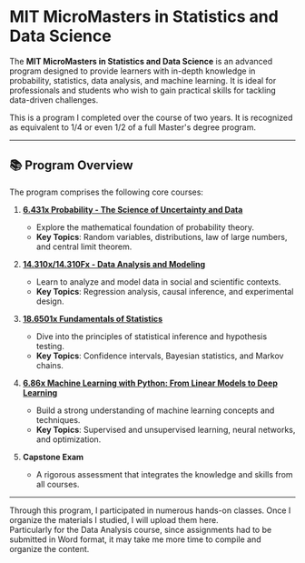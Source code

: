 # MIT MicroMasters in Statistics and Data Science

The **MIT MicroMasters in Statistics and Data Science** is an advanced program designed to provide learners with in-depth knowledge in probability, statistics, data analysis, and machine learning. It is ideal for professionals and students who wish to gain practical skills for tackling data-driven challenges.

This is a program I completed over the course of two years. It is recognized as equivalent to 1/4 or even 1/2 of a full Master's degree program.

---

## 📚 Program Overview

The program comprises the following core courses:

1. **[6.431x Probability - The Science of Uncertainty and Data](https://micromasters.mit.edu/ds/)**  
   - Explore the mathematical foundation of probability theory.  
   - **Key Topics**: Random variables, distributions, law of large numbers, and central limit theorem.  

2. **[14.310x/14.310Fx - Data Analysis and Modeling](https://micromasters.mit.edu/ds/)**  
   - Learn to analyze and model data in social and scientific contexts.  
   - **Key Topics**: Regression analysis, causal inference, and experimental design.  

3. **[18.6501x Fundamentals of Statistics](https://micromasters.mit.edu/ds/)**  
   - Dive into the principles of statistical inference and hypothesis testing.  
   - **Key Topics**: Confidence intervals, Bayesian statistics, and Markov chains.  

4. **[6.86x Machine Learning with Python: From Linear Models to Deep Learning](https://micromasters.mit.edu/ds/)**  
   - Build a strong understanding of machine learning concepts and techniques.  
   - **Key Topics**: Supervised and unsupervised learning, neural networks, and optimization.  

5. **Capstone Exam**  
   - A rigorous assessment that integrates the knowledge and skills from all courses.  

---

Through this program, I participated in numerous hands-on classes. Once I organize the materials I studied, I will upload them here.  
Particularly for the Data Analysis course, since assignments had to be submitted in Word format, it may take me more time to compile and organize the content.
